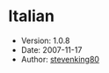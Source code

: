 Italian
=======

* Version: 1.0.8
* Date: 2007-11-17
* Author: [stevenking80](http://sourceforge.net/users/stevenking80/)
